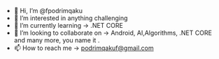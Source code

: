 - 👋 Hi, I’m @fpodrimqaku
- 👀 I’m interested in anything challenging
- 🌱 I’m currently learning -> .NET CORE 
- 💞️ I’m looking to collaborate on ->  Android, AI,Algorithms, .NET CORE and many more, you name it .
- 📫 How to reach me -> podrimqakuf@gmail.com

